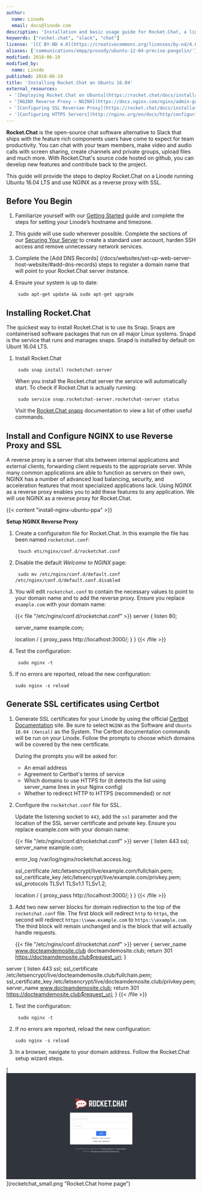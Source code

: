 ```yaml
---
author:
  name: Linode
  email: docs@linode.com
description: 'Installation and basic usage guide for Rocket.Chat, a lightweight XMPP server on Ubuntu 12.04 (Lucid).'
keywords: ["rocket.chat", "slack", "chat"]
license: '[CC BY-ND 4.0](https://creativecommons.org/licenses/by-nd/4.0)'
aliases: ['communications/xmpp/prosody/ubuntu-12-04-precise-pangolin/']
modified: 2018-06-19
modified_by:
  name: Linode
published: 2018-06-19
title: 'Installing Rocket.Chat on Ubuntu 16.04'
external_resources:
 - '[Deploying Rocket.Chat on Ubuntu](https://rocket.chat/docs/installation/manual-installation/ubuntu/)'
 - '[NGINX Reverse Proxy – NGINX](https://docs.nginx.com/nginx/admin-guide/web-server/reverse-proxy/)'
 - '[Configuring SSL Reversae Proxy](https://rocket.chat/docs/installation/manual-installation/configuring-ssl-reverse-proxy/)'
 - '[Configuring HTTPS Servers](http://nginx.org/en/docs/http/configuring_https_servers.html)'
---
```


**Rocket.Chat** is the open-source chat software alternative to Slack that ships with the feature rich components users have come to expect for team productivity. You can chat with your team members, make video and audio calls with screen sharing, create channels and private groups, upload files and much more. With Rocket.Chat's source code hosted on github, you can develop new features and contribute back to the project.

This guide will provide the steps to deploy Rocket.Chat on a Linode running Ubuntu 16.04 LTS and use NGINX as a reverse proxy with SSL.

## Before You Begin

1. Familiarize yourself with our [Getting Started](/docs/getting-started/) guide and complete the steps for setting your Linode’s hostname and timezone.

1. This guide will use sudo wherever possible. Complete the sections of our [Securing Your Server](/docs/security/securing-your-server/) to create a standard user account, harden SSH access and remove unnecessary network services.

1. Complete the [Add DNS Records] (/docs/websites/set-up-web-server-host-website/#add-dns-records) steps to register a domain name that will point to your Rocket.Chat server instance.

1. Ensure your system is up to date:

        sudo apt-get update && sudo apt-get upgrade

## Installing Rocket.Chat

The quickest way to install Rocket.Chat is to use its Snap.  Snaps are containerised software packages that run on all major Linux systems. Snapd is the service that runs and manages snaps. Snapd is installed by default on Ubunt 16.04 LTS.

1. Install Rocket.Chat

        sudo snap install rocketchat-server

    When you install the Rocket.chat server the service will automatically start. To check if Rocket.Chat is actually running:

        sudo service snap.rocketchat-server.rocketchat-server status

    Visit the [Rocket.Chat snaps](https://rocket.chat/docs/installation/manual-installation/ubuntu/snaps/) documentation to view a list of other useful commands.

## Install and Configure NGINX to use Reverse Proxy and SSL
A reverse proxy is a server that sits between internal applications and external clients, forwarding client requests to the appropriate server. While many common applications are able to function as servers on their own, NGINX has a number of advanced load balancing, security, and acceleration features that most specialized applications lack. Using NGINX as a reverse proxy enables you to add these features to any application.  We will use NGINX as a reverse proxy for Rocket.Chat.

{{< content "install-nginx-ubuntu-ppa" >}}

**Setup NGINX Reverse Proxy**

1. Create a configuraiton file for Rocket.Chat. In this example the file has been named `rocketchat.conf`:

        touch etc/nginx/conf.d/rocketchat.conf

1. Disable the default *Welcome to NGINX* page:

        sudo mv /etc/nginx/conf.d/default.conf /etc/nginx/conf.d/default.conf.disabled

1. You will edit `rocketchat.conf` to contain the necessary values to point to your domain name and to add the reverse proxy. Ensure you replace `example.com` with your domain name:

    {{< file "/etc/nginx/conf.d/rocketchat.conf" >}}
server {
    listen 80;

    server_name example.com;

    location / {
        proxy_pass http://localhost:3000/;
    }
}
{{< /file >}}

1. Test the configuration:

        sudo nginx -t

1.  If no errors are reported, reload the new configuration:

        sudo nginx -s reload

## Generate SSL certificates using Certbot

1. Generate SSL certificates for your Linode by using the official [Certbot Documentation](https://certbot.eff.org/) site. Be sure to select `NGINX` as the Software and `Ubuntu 16.04 (Xenial)` as the System. The Certbot documentation commands will be run on your Linode.  Follow the prompts to choose which domains will be covered by the new certificate.

    During the prompts you will be asked for:

    * An email address
    * Agreement to Certbot's terms of service
    * Which domains to use HTTPS for (it detects the list using server_name lines in your Nginx config)
    * Whether to redirect HTTP to HTTPS (recommended) or not

1. Configure the `rocketchat.conf` file for SSL.

    Update the listening socket to `443`, add the `ssl` parameter and the location of the SSL server certificate and private key.  Ensure you replace example.com with your domain name:

    {{< file "/etc/nginx/conf.d/rocketchat.conf" >}}
server {
    listen       443 ssl;
    server_name  example.com;

    error_log /var/log/nginx/rocketchat.access.log;

    ssl_certificate /etc/letsencrypt/live/example.com/fullchain.pem;
    ssl_certificate_key /etc/letsencrypt/live/example.com/privkey.pem;
    ssl_protocols TLSv1 TLSv1.1 TLSv1.2;

    location / {
        proxy_pass http://localhost:3000/;
    }
}
{{< /file >}}


1. Add two new server blocks for domain redirection to the top of the `rocketchat.conf` file. The first block will redirect `http` to `https`, the second will redirect `https:\\www.example.com` to `https:\\example.com`.  The third block will remain unchanged and is the block that will actually handle requests.

    {{< file "/etc/nginx/conf.d/rocketchat.conf" >}}
server {
    server_name www.docteamdemosite.club docteamdemosite.club;
    return 301 https://docteamdemosite.club$request_uri;
}

server {
    listen 443 ssl;
    ssl_certificate /etc/letsencrypt/live/docteamdemosite.club/fullchain.pem;
    ssl_certificate_key /etc/letsencrypt/live/docteamdemosite.club/privkey.pem;
    server_name www.docteamdemosite.club;
    return 301 https://docteamdemosite.club$request_uri;
}
{{< /file >}}

1. Test the configuration:

        sudo nginx -t

1.  If no errors are reported, reload the new configuration:

        sudo nginx -s reload

1.  In a browser, navigate to your domain address. Follow the Rocket.Chat setup wizard steps.

[![Rocket.Chat home page](rocketchat.png)](rocketchat_small.png "Rocket.Chat home page”)




